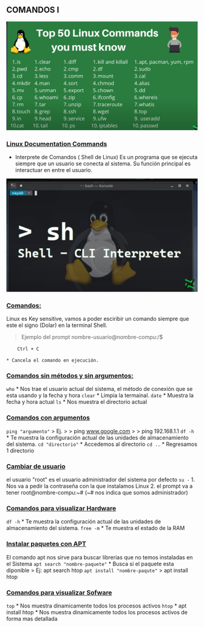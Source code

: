 ## COMANDOS I

![](comandos.jpg)

### [Linux Documentation Commands](https://linux.die.net/)

- Interprete de Comandos ( Shell de Linux)
Es un programa que se ejecuta siempre que un usuario se conecta al sistema.
Su función principal es interactuar en entre el usuario.

![](interprete-de-comandos.jpg)

### [Comandos:]()
Linux es Key sensitive, vamos a poder esciribir un comando siempre que este el signo
(Dolar) en la terminal Shell.
> Ejemplo del prompt
> nombre-usuario@nombre-compu:/$

```linux
    Ctrl + C
```
    * Cancela el comando en ejecución. 

### [Comandos sin métodos y sin argumentos:]()
```who```
    * Nos trae el usuario actual del sistema, el método de conexión que se esta usando
     y la fecha y hora
```clear```
    * Limpia la termainal.
```date```
    * Muestra la fecha y hora actual
```ls```
    * Nos muestra el directorio actual

### [Comandos con argumentos]()
```ping "argumento"```
    > Ej.
    > 
    > ping www.google.com
    >
    > ping 192.168.1.1
```df -h```
    * Te muestra la configuración actual de las unidades de almacenamiento del sistema. 
```cd "directorio"```
    * Accedemos al directorio
```cd ..```
    * Regresamos 1 directorio

### [Cambiar de usuario]()
el usuario "root" es el usuario administrador del sistema por defecto
```su -```
    1. Nos va a pedir la contraseña con la que instalamos Linux
    2. el prompt va a tener root@nombre-compu:~# (~# nos indica que somos administrador)

### [Comandos para visualizar Hardware]()

```df -h```
    * Te muestra la configuración actual de las unidades de almacenamiento del sistema. 
```free -m```
    * Te muestra el estado de la RAM

### [Instalar paquetes con APT]()
El comando apt nos sirve para buscar librerias que no temos instaladas en el Sistema
```apt search "nombre-paquete"```
    * Busca si el paquete esta diponible
    > Ej: apt search htop
```apt install "nombre-paqute"```
    > apt install htop

    
### [Comandos para visualizar Sofware]()
```top```
    * Nos muestra dinamicamente todos los procesos activos
```htop```
    * apt install htop
    * Nos muestra dinamicamente todos los procesos activos de forma mas detallada